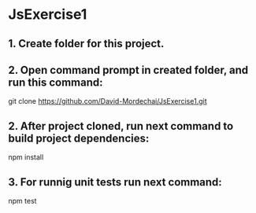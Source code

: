 # JsExercise1

## 1. Create folder for this project.
## 2. Open command prompt in created folder, and run this command:
git clone https://github.com/David-Mordechai/JsExercise1.git

## 2. After project cloned, run next command to build project dependencies:
npm install

## 3. For runnig unit tests run next command:
npm test
